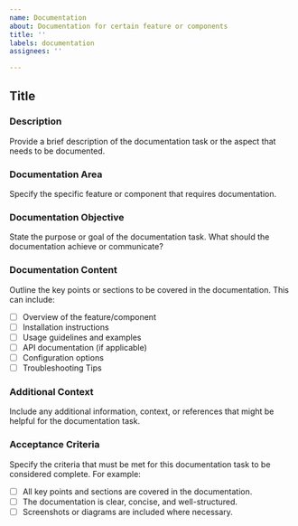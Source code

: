 ```yaml
---
name: Documentation
about: Documentation for certain feature or components
title: ''
labels: documentation
assignees: ''

---
```


## Title

### Description
Provide a brief description of the documentation task or the aspect that needs to be documented.

### Documentation Area
Specify the specific feature or component that requires documentation.

### Documentation Objective
State the purpose or goal of the documentation task. What should the documentation achieve or communicate?

### Documentation Content
Outline the key points or sections to be covered in the documentation. This can include:

- [ ] Overview of the feature/component
- [ ] Installation instructions
- [ ] Usage guidelines and examples
- [ ] API documentation (if applicable)
- [ ] Configuration options
- [ ] Troubleshooting Tips

### Additional Context
Include any additional information, context, or references that might be helpful for the documentation task.

### Acceptance Criteria
Specify the criteria that must be met for this documentation task to be considered complete. For example:

- [ ] All key points and sections are covered in the documentation.
- [ ] The documentation is clear, concise, and well-structured.
- [ ] Screenshots or diagrams are included where necessary.
